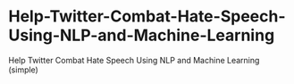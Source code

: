 # Help-Twitter-Combat-Hate-Speech-Using-NLP-and-Machine-Learning
Help Twitter Combat Hate Speech Using NLP and Machine Learning (simple)
